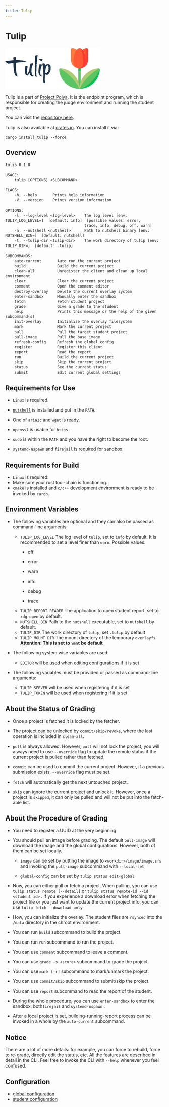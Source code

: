 ```yaml
---
title: Tulip 
---
```

# Tulip

![logo.png](https://raw.githubusercontent.com/project-polya/tulip/master/logo.png)

Tulip is a part of [Project Polya](https://github.com/project-polya). It is the endpoint program, which is responsible for creating the judge environment and running the student project.

You can visit the [repository here](https://github.com/project-polya/tulip).

Tulip is also available at [crates.io](https://crates.io/https://crates.io/crates/tulip). You can install it via:


```text
cargo install tulip --force
```
## Overview

```text
tulip 0.1.0

USAGE:
    tulip [OPTIONS] <SUBCOMMAND>

FLAGS:
    -h, --help       Prints help information
    -V, --version    Prints version information

OPTIONS:
    -l, --log-level <log-level>    The log level [env: TULIP_LOG_LEVEL=]  [default: info]  [possible values: error,
                                   trace, info, debug, off, warn]
    -n, --nutshell <nutshell>      Path to nutshell binary [env: NUTSHELL_BIN=]  [default: nutshell]
    -t, --tulip-dir <tulip-dir>    The work directory of tulip [env: TULIP_DIR=]  [default: .tulip]

SUBCOMMANDS:
    auto-current       Auto run the current project
    build              Build the current project
    clean-all          Unregister the client and clean up local environment
    clear              Clear the current project
    comment            Open the comment editor
    destroy-overlay    Delete the current overlay system
    enter-sandbox      Manually enter the sandbox
    fetch              Fetch student project
    grade              Give a grade to the student
    help               Prints this message or the help of the given subcommand(s)
    init-overlay       Initialize the overlay filesystem
    mark               Mark the current project
    pull               Pull the target student project
    pull-image         Pull the base image
    refresh-config     Refresh the global config
    register           Register this client
    report             Read the report
    run                Build the current project
    skip               Skip the current project
    status             See the current status
    submit             Edit current global settings
```

## Requirements for Use

- `Linux` is required.

- [`nutshell`](https://crates.io/crates/nutshell) is installed and put in the `PATH`.
- One of `aria2c` and `wget` is ready.
- `openssl` is usable for `https` .
- `sudo` is within the `PATH` and you have the right to become the root.
- `systemd-nspawn`  and `firejail` is required for sandbox.

## Requirements for Build

- `Linux` is required.
- Make sure your rust tool-chain is functioning.
- `cmake` is installed and `c/c++` development environment is ready to be invoked by `cargo`.

## Environment Variables

- The following variables are optional and they can also be passed as command-line arguments:

  - `TULIP_LOG_LEVEL` The log level of `tulip`, set to `info` by default. It is recommended to set a level finer than `warn`. Possible values:
    - off
  
    - error
  
    - warn
  
    - info
    
    - debug
    
    - trace
  - `TULIP_REPORT_READER` The application to open student report, set to `xdg-open` by default.
  - `NUTSHELL_BIN` Path to the `nutshell` executable, set to `nutshell` by default.
  - `TULIP_DIR` The work directory of `tulip`, set `.tulip` by default
  - `TULIP_MOUNT_DIR` The mount directory of the temporary `overlayfs`. **Attention: This is set to `\mnt` be default**
- The following system wise variables are used:
  
  - `EDITOR` will be used when editing configurations if it is set
- The following variables must be provided or passed as command-line arguments:
  - `TULIP_SERVER` will be used when registering if it is set
  - `TULIP_TOKEN` will be used when registering if it is set



## About the Status of Grading

- Once a project is fetched it is locked by the fetcher.

- The project can be unlocked by `commit/skip/revoke`, where the last operation is included in `clean-all`.

- `pull`  is always allowed. However, `pull` will not lock the project, you will always need to use `--override` flag to update the remote status if the current project is pulled rather than fetched.

- `commit`  can be used to commit the current project. However, if a previous submission exists, `--override` flag must be set.

- `fetch` will automatically get the next untouched project.

- `skip` can ignore the current project and unlock it. However, once a project is `skipped`, it can only be pulled and will not be put into the fetch-able list.



## About the Procedure of Grading

- You need to register a UUID at the very beginning.
- You should pull an image before grading. The default `pull-image` will download the image and the global configurations.  However, both of them can be set locally. 

  - `image` can be set by putting the image  to  `<workdir>/image/image.sfs` and invoking the `pull-image` subcommand with `--local-set` 

  - `global-config` can be set by `tulip status edit-global`
- Now, you can either pull or fetch a project. When pulling, you can use `tulip status remote [--detail]` or `tulip status remote-id --id <student id>` . If you experience a download error when fetching the project file or you just want to update the current project info, you can use `tulip fetch --download-only`
- How, you can initialize the overlay. The student files are `rsynced` into the `/data` directory in the chroot environment.
- You can run `build` subcommand to build the project.
- You can run `run` subcommand to run the project.
- You can use `comment` subcommand to leave a comment.
- You can use `grade -s <score>` subcommand to grade the project.
- You can use `mark [-r]` subcommand to mark/unmark the project.
- You can use `commit/skip` subcommand to submit/skip the project.
- You can use `report` subcommand to read the report of the student.
- During the whole procedure, you can use `enter-sandbox` to enter the sandbox, both`firejail` and `systemd-nspawn` .
- After a local project is set, building-running-report process can be invoked in a whole by the `auto-current` subcommand.

## Notice

There are a lot of more details: for example, you can force to rebuild, force to re-grade, directly edit the status, etc. All the features are described in detail in the CLI. Feel free to invoke the CLI with `--help` whenever you feel confused.

## Configuration

- [global configuration](https://github.com/project-polya/tulip/blob/master/global.md)
- [student configuration](https://github.com/project-polya/tulip/blob/master/student.md)



